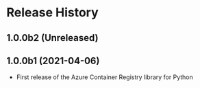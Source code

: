 # Release History

## 1.0.0b2 (Unreleased)


## 1.0.0b1 (2021-04-06)
* First release of the Azure Container Registry library for Python
